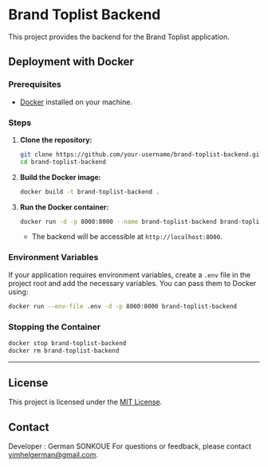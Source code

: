 # Brand Toplist Backend

This project provides the backend for the Brand Toplist application.

## Deployment with Docker

### Prerequisites

- [Docker](https://www.docker.com/get-started) installed on your machine.

### Steps

1. **Clone the repository:**
    ```bash
    git clone https://github.com/your-username/brand-toplist-backend.git
    cd brand-toplist-backend
    ```

2. **Build the Docker image:**
    ```bash
    docker build -t brand-toplist-backend .
    ```

3. **Run the Docker container:**
    ```bash
    docker run -d -p 8000:8000 --name brand-toplist-backend brand-toplist-backend
    ```

    - The backend will be accessible at `http://localhost:8000`.

### Environment Variables

If your application requires environment variables, create a `.env` file in the project root and add the necessary variables. You can pass them to Docker using:

```bash
docker run --env-file .env -d -p 8000:8000 brand-toplist-backend
```

### Stopping the Container

```bash
docker stop brand-toplist-backend
docker rm brand-toplist-backend
```

---

## License

This project is licensed under the [MIT License](LICENSE).

## Contact
Developer : German SONKOUE
For questions or feedback, please contact [yimhelgerman@gmail.com](mailto:yimhelgerman@gmail.com).